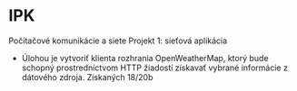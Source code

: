 # IPK
Počítačové komunikácie a siete
Projekt 1: sieťová aplikácia
- Úlohou je vytvoriť klienta rozhrania OpenWeatherMap, ktorý bude schopný prostredníctvom HTTP žiadostí získavať vybrané informácie z dátového zdroja.
Získaných 18/20b
